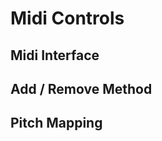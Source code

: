 Midi Controls
=============

Midi Interface
--------------

Add / Remove Method
-------------------

Pitch Mapping
-------------